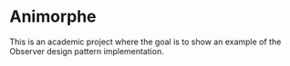 # Animorphe
This is an academic project where the goal is to show an example of the Observer design pattern implementation.

